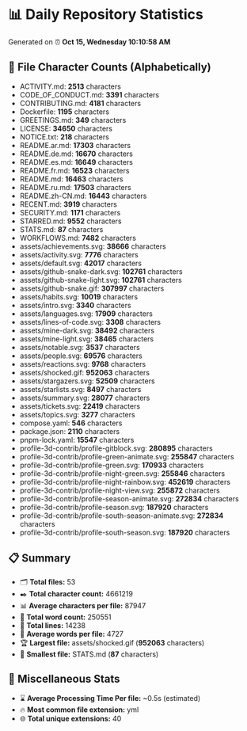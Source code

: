 # 📊 Daily Repository Statistics
Generated on ⏰ **Oct 15, Wednesday 10:10:58 AM**

## 📂 File Character Counts (Alphabetically)
- ACTIVITY.md: **2513** characters
- CODE_OF_CONDUCT.md: **3391** characters
- CONTRIBUTING.md: **4181** characters
- Dockerfile: **1195** characters
- GREETINGS.md: **349** characters
- LICENSE: **34650** characters
- NOTICE.txt: **218** characters
- README.ar.md: **17303** characters
- README.de.md: **16670** characters
- README.es.md: **16649** characters
- README.fr.md: **16523** characters
- README.md: **16463** characters
- README.ru.md: **17503** characters
- README.zh-CN.md: **16443** characters
- RECENT.md: **3919** characters
- SECURITY.md: **1171** characters
- STARRED.md: **9552** characters
- STATS.md: **87** characters
- WORKFLOWS.md: **7482** characters
- assets/achievements.svg: **38666** characters
- assets/activity.svg: **7776** characters
- assets/default.svg: **42017** characters
- assets/github-snake-dark.svg: **102761** characters
- assets/github-snake-light.svg: **102761** characters
- assets/github-snake.gif: **307997** characters
- assets/habits.svg: **10019** characters
- assets/intro.svg: **3340** characters
- assets/languages.svg: **17909** characters
- assets/lines-of-code.svg: **3308** characters
- assets/mine-dark.svg: **38492** characters
- assets/mine-light.svg: **38465** characters
- assets/notable.svg: **3537** characters
- assets/people.svg: **69576** characters
- assets/reactions.svg: **9768** characters
- assets/shocked.gif: **952063** characters
- assets/stargazers.svg: **52509** characters
- assets/starlists.svg: **8497** characters
- assets/summary.svg: **28077** characters
- assets/tickets.svg: **22419** characters
- assets/topics.svg: **3277** characters
- compose.yaml: **546** characters
- package.json: **2110** characters
- pnpm-lock.yaml: **15547** characters
- profile-3d-contrib/profile-gitblock.svg: **280895** characters
- profile-3d-contrib/profile-green-animate.svg: **255847** characters
- profile-3d-contrib/profile-green.svg: **170933** characters
- profile-3d-contrib/profile-night-green.svg: **255846** characters
- profile-3d-contrib/profile-night-rainbow.svg: **452619** characters
- profile-3d-contrib/profile-night-view.svg: **255872** characters
- profile-3d-contrib/profile-season-animate.svg: **272834** characters
- profile-3d-contrib/profile-season.svg: **187920** characters
- profile-3d-contrib/profile-south-season-animate.svg: **272834** characters
- profile-3d-contrib/profile-south-season.svg: **187920** characters

## 📋 Summary
- 🗂️ **Total files:** 53
- ✒️ **Total character count:** 4661219
- 📊 **Average characters per file:** 87947
- 📝 **Total word count:** 250551
- 🧾 **Total lines:** 14238
- 📐 **Average words per file:** 4727
- 🏆 **Largest file:** assets/shocked.gif (**952063** characters)
- 🥉 **Smallest file:** STATS.md (**87** characters)

## 🌟 Miscellaneous Stats
- ⌛ **Average Processing Time Per file:** ~0.5s (estimated)
- 🔥 **Most common file extension:** yml
- 🌐 **Total unique extensions:** 40
